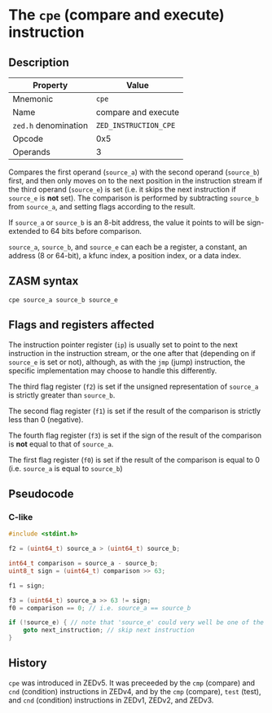 # The `cpe` (compare and execute) instruction

## Description

| Property             | Value                 |
|----------------------|-----------------------|
| Mnemonic             | `cpe`                 |
| Name                 | compare and execute   |
| `zed.h` denomination | `ZED_INSTRUCTION_CPE` |
| Opcode               | 0x5                   |
| Operands             | 3                     |

Compares the first operand (`source_a`) with the second operand (`source_b`) first, and then only moves on to the next position in the instruction stream if the third operand (`source_e`) is set (i.e. it skips the next instruction if `source_e` is **not** set). The comparison is performed by subtracting `source_b` from `source_a`, and setting flags according to the result.

If `source_a` or `source_b` is an 8-bit address, the value it points to will be sign-extended to 64 bits before comparison.

`source_a`, `source_b`, and `source_e` can each be a register, a constant, an address (8 or 64-bit), a kfunc index, a position index, or a data index.

## ZASM syntax

```zasm
cpe source_a source_b source_e
```

## Flags and registers affected

The instruction pointer register (`ip`) is usually set to point to the next instruction in the instruction stream, or the one after that (depending on if `source_e` is set or not), although, as with the `jmp` (jump) instruction, the specific implementation may choose to handle this differently.

The third flag register (`f2`) is set if the unsigned representation of `source_a` is strictly greater than `source_b`.

The second flag register (`f1`) is set if the result of the comparison is strictly less than 0 (negative).

The fourth flag register (`f3`) is set if the sign of the result of the comparison is **not** equal to that of `source_a`.

The first flag register (`f0`) is set if the result of the comparison is equal to 0 (i.e. `source_a` is equal to `source_b`)

## Pseudocode

### C-like

```c
#include <stdint.h>

f2 = (uint64_t) source_a > (uint64_t) source_b;

int64_t comparison = source_a - source_b;
uint8_t sign = (uint64_t) comparison >> 63;

f1 = sign;

f3 = (uint64_t) source_a >> 63 != sign;
f0 = comparison == 0; // i.e. source_a == source_b

if (!source_e) { // note that 'source_e' could very well be one of the flags just set
	goto next_instruction; // skip next instruction
}
```

## History

`cpe` was introduced in ZEDv5.
It was preceeded by the `cmp` (compare) and `cnd` (condition) instructions in ZEDv4, and by the `cmp` (compare), `test` (test), and `cnd` (condition) instructions in ZEDv1, ZEDv2, and ZEDv3.